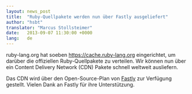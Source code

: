 ```yaml
---
layout: news_post
title:  "Ruby-Quellpakete werden nun über Fastly ausgeliefert"
author: "hsbt"
translator: "Marcus Stollsteimer"
date:   2013-09-07 11:30:00 +0000
lang:   de
---
```


ruby-lang.org hat soeben https://cache.ruby-lang.org eingerichtet,
um darüber die offiziellen Ruby-Quellpakete zu verteilen.
Wir können nun über ein Content Delivery Network (CDN)
Pakete schnell weltweit ausliefern.

Das CDN wird über den Open-Source-Plan von [Fastly][1] zur Verfügung gestellt.
Vielen Dank an Fastly für ihre Unterstützung.

[1]: http://www.fastly.com
